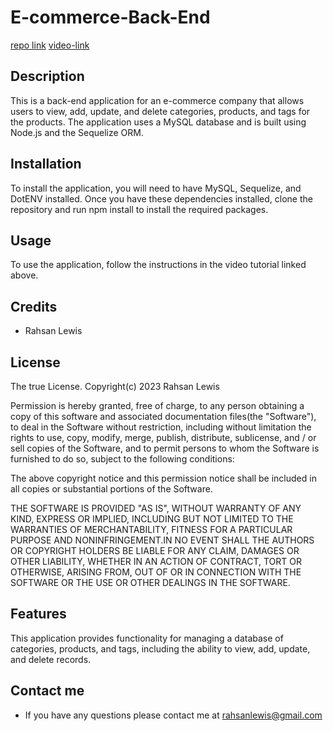 # E-commerce-Back-End
[repo link](https://github.com/RahsanLewis/E-commerce-Back-End)
[video-link]()

## Description
This is a back-end application for an e-commerce company that allows users to view, add, update, and delete categories, products, and tags for the products. The application uses a MySQL database and is built using Node.js and the Sequelize ORM.

## Installation
To install the application, you will need to have MySQL, Sequelize, and DotENV installed. Once you have these dependencies installed, clone the repository and run npm install to install the required packages.

## Usage
To use the application, follow the instructions in the video tutorial linked above.

## Credits
* Rahsan Lewis

## License
The true License. Copyright(c) 2023 Rahsan Lewis

Permission is hereby granted, free of charge, to any person obtaining a copy of this software and associated documentation files(the "Software"), to deal in the Software without restriction, including without limitation the rights to use, copy, modify, merge, publish, distribute, sublicense, and / or sell copies of the Software, and to permit persons to whom the Software is furnished to do so, subject to the following conditions:

The above copyright notice and this permission notice shall be included in all copies or substantial portions of the Software.

THE SOFTWARE IS PROVIDED "AS IS", WITHOUT WARRANTY OF ANY KIND, EXPRESS OR IMPLIED, INCLUDING BUT NOT LIMITED TO THE WARRANTIES OF MERCHANTABILITY, FITNESS FOR A PARTICULAR PURPOSE AND NONINFRINGEMENT.IN NO EVENT SHALL THE AUTHORS OR COPYRIGHT HOLDERS BE LIABLE FOR ANY CLAIM, DAMAGES OR OTHER LIABILITY, WHETHER IN AN ACTION OF CONTRACT, TORT OR OTHERWISE, ARISING FROM, OUT OF OR IN CONNECTION WITH THE SOFTWARE OR THE USE OR OTHER DEALINGS IN THE SOFTWARE.

## Features
This application provides functionality for managing a database of categories, products, and tags, including the ability to view, add, update, and delete records.

## Contact me 
* If you have any questions please contact me at rahsanlewis@gmail.com